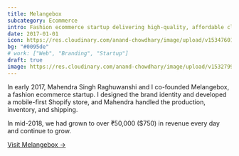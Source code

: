 ```yaml
---
title: Melangebox
subcategory: Ecommerce
intro: Fashion ecommerce startup delivering high-quality, affordable clothing and accessories internationally.
date: 2017-01-01
icon: https://res.cloudinary.com/anand-chowdhary/image/upload/v1534760197/projects/melangebox/icon.png
bg: "#0095de"
# work: ["Web", "Branding", "Startup"]
draft: true
image: https://res.cloudinary.com/anand-chowdhary/image/upload/v1532799290/portfolio/melangebox_2x.png
---
```


In early 2017, Mahendra Singh Raghuwanshi and I co-founded Melangebox, a fashion ecommerce startup. I designed the brand identity and developed a mobile-first Shopify store, and Mahendra handled the production, inventory, and shipping.

In mid-2018, we had grown to over ₹50,000 ($750) in revenue every day and continue to grow.

[Visit Melangebox &rarr;](https://www.melangebox.com)

<div class="image"><img alt="" src="https://res.cloudinary.com/anand-chowdhary/image/upload/v1534760197/projects/melangebox/page.png"></div>